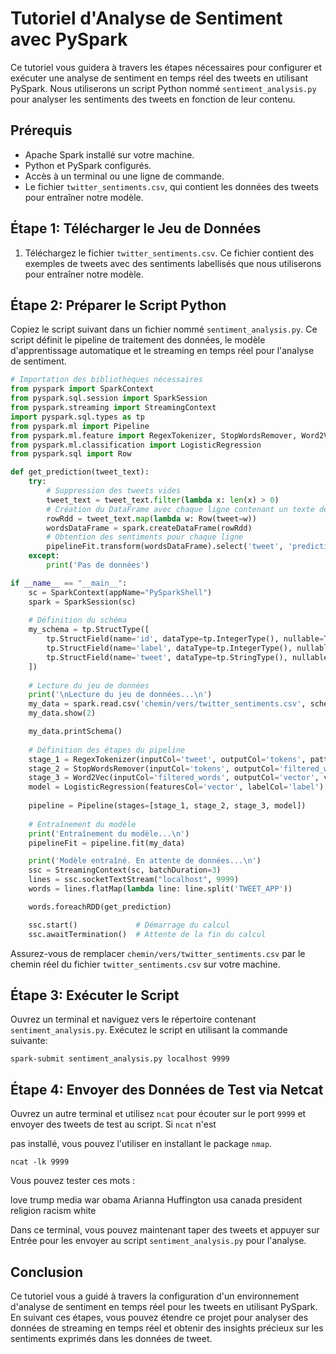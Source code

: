 # Tutoriel d'Analyse de Sentiment avec PySpark

Ce tutoriel vous guidera à travers les étapes nécessaires pour configurer et exécuter une analyse de sentiment en temps réel des tweets en utilisant PySpark. Nous utiliserons un script Python nommé `sentiment_analysis.py` pour analyser les sentiments des tweets en fonction de leur contenu.

## Prérequis

- Apache Spark installé sur votre machine.
- Python et PySpark configurés.
- Accès à un terminal ou une ligne de commande.
- Le fichier `twitter_sentiments.csv`, qui contient les données des tweets pour entraîner notre modèle.

## Étape 1: Télécharger le Jeu de Données

1. Téléchargez le fichier `twitter_sentiments.csv`. Ce fichier contient des exemples de tweets avec des sentiments labellisés que nous utiliserons pour entraîner notre modèle.
   
## Étape 2: Préparer le Script Python

Copiez le script suivant dans un fichier nommé `sentiment_analysis.py`. Ce script définit le pipeline de traitement des données, le modèle d'apprentissage automatique et le streaming en temps réel pour l'analyse de sentiment.

```python
# Importation des bibliothèques nécessaires
from pyspark import SparkContext
from pyspark.sql.session import SparkSession
from pyspark.streaming import StreamingContext
import pyspark.sql.types as tp
from pyspark.ml import Pipeline
from pyspark.ml.feature import RegexTokenizer, StopWordsRemover, Word2Vec
from pyspark.ml.classification import LogisticRegression
from pyspark.sql import Row

def get_prediction(tweet_text):
    try:
        # Suppression des tweets vides
        tweet_text = tweet_text.filter(lambda x: len(x) > 0)
        # Création du DataFrame avec chaque ligne contenant un texte de tweet
        rowRdd = tweet_text.map(lambda w: Row(tweet=w))
        wordsDataFrame = spark.createDataFrame(rowRdd)
        # Obtention des sentiments pour chaque ligne
        pipelineFit.transform(wordsDataFrame).select('tweet', 'prediction').show()
    except:
        print('Pas de données')

if __name__ == "__main__":
    sc = SparkContext(appName="PySparkShell")
    spark = SparkSession(sc)
    
    # Définition du schéma
    my_schema = tp.StructType([
        tp.StructField(name='id', dataType=tp.IntegerType(), nullable=True),
        tp.StructField(name='label', dataType=tp.IntegerType(), nullable=True),
        tp.StructField(name='tweet', dataType=tp.StringType(), nullable=True)    
    ])
    
    # Lecture du jeu de données
    print('\nLecture du jeu de données...\n')
    my_data = spark.read.csv('chemin/vers/twitter_sentiments.csv', schema=my_schema, header=True)
    my_data.show(2)

    my_data.printSchema()
    
    # Définition des étapes du pipeline
    stage_1 = RegexTokenizer(inputCol='tweet', outputCol='tokens', pattern='\\W')
    stage_2 = StopWordsRemover(inputCol='tokens', outputCol='filtered_words')
    stage_3 = Word2Vec(inputCol='filtered_words', outputCol='vector', vectorSize=100)
    model = LogisticRegression(featuresCol='vector', labelCol='label')
    
    pipeline = Pipeline(stages=[stage_1, stage_2, stage_3, model])
    
    # Entraînement du modèle
    print('Entraînement du modèle...\n')
    pipelineFit = pipeline.fit(my_data)

    print('Modèle entraîné. En attente de données...\n')
    ssc = StreamingContext(sc, batchDuration=3)
    lines = ssc.socketTextStream("localhost", 9999)
    words = lines.flatMap(lambda line: line.split('TWEET_APP'))

    words.foreachRDD(get_prediction)

    ssc.start()             # Démarrage du calcul
    ssc.awaitTermination()  # Attente de la fin du calcul
```

Assurez-vous de remplacer `chemin/vers/twitter_sentiments.csv` par le chemin réel du fichier `twitter_sentiments.csv` sur votre machine.

## Étape 3: Exécuter le Script

Ouvrez un terminal et naviguez vers le répertoire contenant `sentiment_analysis.py`. Exécutez le script en utilisant la commande suivante:

```
spark-submit sentiment_analysis.py localhost 9999
```

## Étape 4: Envoyer des Données de Test via Netcat

Ouvrez un autre terminal et utilisez `ncat` pour écouter sur le port `9999` et envoyer des tweets de test au script. Si `ncat` n'est

 pas installé, vous pouvez l'utiliser en installant le package `nmap`.

```
ncat -lk 9999
```

Vous pouvez tester ces mots : 

love trump media war obama Arianna Huffington usa canada president religion racism white 

Dans ce terminal, vous pouvez maintenant taper des tweets et appuyer sur Entrée pour les envoyer au script `sentiment_analysis.py` pour l'analyse.

## Conclusion

Ce tutoriel vous a guidé à travers la configuration d'un environnement d'analyse de sentiment en temps réel pour les tweets en utilisant PySpark. En suivant ces étapes, vous pouvez étendre ce projet pour analyser des données de streaming en temps réel et obtenir des insights précieux sur les sentiments exprimés dans les données de tweet.
